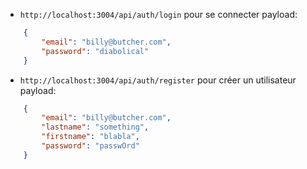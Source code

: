 - `http://localhost:3004/api/auth/login` pour se connecter
payload:
```json
    {
        "email": "billy@butcher.com",
        "password": "diabolical"
    }
```

- `http://localhost:3004/api/auth/register` pour créer un utilisateur
payload:
```json
    {
        "email": "billy@butcher.com",
        "lastname": "something",
        "firstname": "blabla",
        "password": "passwOrd"
    }
```
